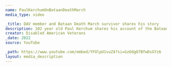 ```yaml
---
name: PaulKerchumOnBataanDeathMarch
media_type: video

_title: DAV member and Bataan Death March survivor shares his story
description: 102 year old Paul Kerchum shares his account of the Bataan Death March with the Disable American Veterans.
creator: Disabled American Veterans
_date: 2022
source: YouTube

_path: https://www.youtube.com/embed/YFOlpU1vuZ4?si=GzOdgO7BfwDsGYz6
layout: media_description
---
```

